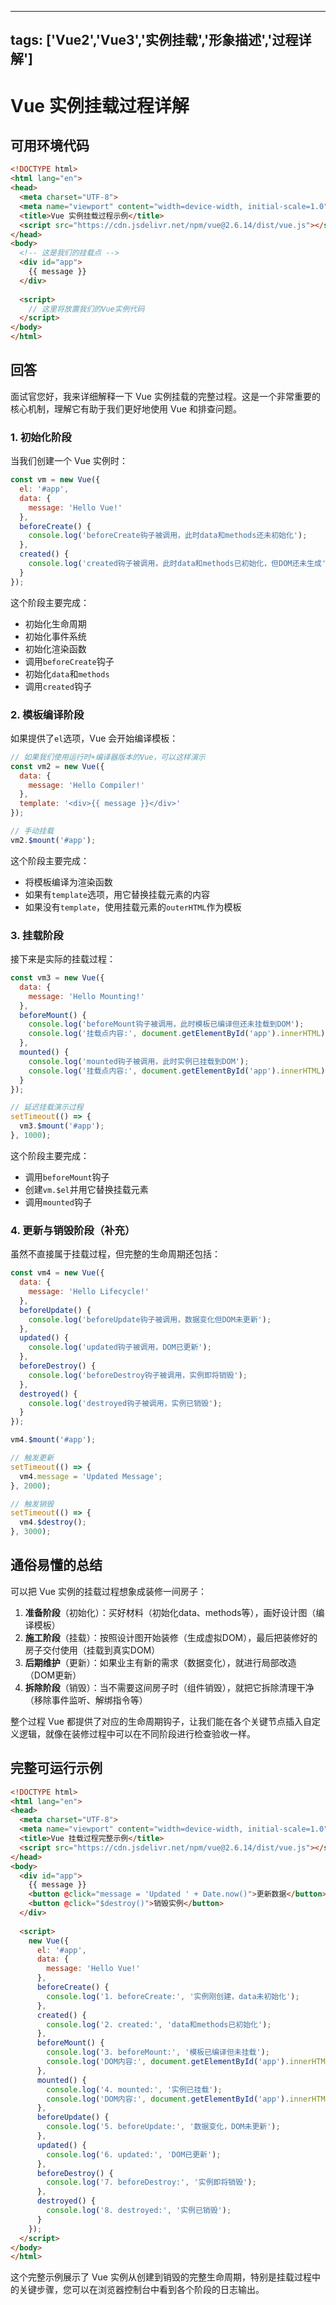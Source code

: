 ---
tags: ['Vue2','Vue3','实例挂载','形象描述','过程详解']
---

# Vue 实例挂载过程详解

## 可用环境代码

```html
<!DOCTYPE html>
<html lang="en">
<head>
  <meta charset="UTF-8">
  <meta name="viewport" content="width=device-width, initial-scale=1.0">
  <title>Vue 实例挂载过程示例</title>
  <script src="https://cdn.jsdelivr.net/npm/vue@2.6.14/dist/vue.js"></script>
</head>
<body>
  <!-- 这是我们的挂载点 -->
  <div id="app">
    {{ message }}
  </div>
  
  <script>
    // 这里将放置我们的Vue实例代码
  </script>
</body>
</html>
```

## 回答

面试官您好，我来详细解释一下 Vue 实例挂载的完整过程。这是一个非常重要的核心机制，理解它有助于我们更好地使用 Vue 和排查问题。

### 1. 初始化阶段

当我们创建一个 Vue 实例时：

```javascript
const vm = new Vue({
  el: '#app',
  data: {
    message: 'Hello Vue!'
  },
  beforeCreate() {
    console.log('beforeCreate钩子被调用，此时data和methods还未初始化');
  },
  created() {
    console.log('created钩子被调用，此时data和methods已初始化，但DOM还未生成');
  }
});
```

这个阶段主要完成：
- 初始化生命周期
- 初始化事件系统
- 初始化渲染函数
- 调用`beforeCreate`钩子
- 初始化`data`和`methods`
- 调用`created`钩子

### 2. 模板编译阶段

如果提供了`el`选项，Vue 会开始编译模板：

```javascript
// 如果我们使用运行时+编译器版本的Vue，可以这样演示
const vm2 = new Vue({
  data: {
    message: 'Hello Compiler!'
  },
  template: '<div>{{ message }}</div>'
});

// 手动挂载
vm2.$mount('#app');
```

这个阶段主要完成：
- 将模板编译为渲染函数
- 如果有`template`选项，用它替换挂载元素的内容
- 如果没有`template`，使用挂载元素的`outerHTML`作为模板

### 3. 挂载阶段

接下来是实际的挂载过程：

```javascript
const vm3 = new Vue({
  data: {
    message: 'Hello Mounting!'
  },
  beforeMount() {
    console.log('beforeMount钩子被调用，此时模板已编译但还未挂载到DOM');
    console.log('挂载点内容:', document.getElementById('app').innerHTML);
  },
  mounted() {
    console.log('mounted钩子被调用，此时实例已挂载到DOM');
    console.log('挂载点内容:', document.getElementById('app').innerHTML);
  }
});

// 延迟挂载演示过程
setTimeout(() => {
  vm3.$mount('#app');
}, 1000);
```

这个阶段主要完成：
- 调用`beforeMount`钩子
- 创建`vm.$el`并用它替换挂载元素
- 调用`mounted`钩子

### 4. 更新与销毁阶段（补充）

虽然不直接属于挂载过程，但完整的生命周期还包括：

```javascript
const vm4 = new Vue({
  data: {
    message: 'Hello Lifecycle!'
  },
  beforeUpdate() {
    console.log('beforeUpdate钩子被调用，数据变化但DOM未更新');
  },
  updated() {
    console.log('updated钩子被调用，DOM已更新');
  },
  beforeDestroy() {
    console.log('beforeDestroy钩子被调用，实例即将销毁');
  },
  destroyed() {
    console.log('destroyed钩子被调用，实例已销毁');
  }
});

vm4.$mount('#app');

// 触发更新
setTimeout(() => {
  vm4.message = 'Updated Message';
}, 2000);

// 触发销毁
setTimeout(() => {
  vm4.$destroy();
}, 3000);
```

## 通俗易懂的总结

可以把 Vue 实例的挂载过程想象成装修一间房子：

1. **准备阶段**（初始化）：买好材料（初始化data、methods等），画好设计图（编译模板）
2. **施工阶段**（挂载）：按照设计图开始装修（生成虚拟DOM），最后把装修好的房子交付使用（挂载到真实DOM）
3. **后期维护**（更新）：如果业主有新的需求（数据变化），就进行局部改造（DOM更新）
4. **拆除阶段**（销毁）：当不需要这间房子时（组件销毁），就把它拆除清理干净（移除事件监听、解绑指令等）

整个过程 Vue 都提供了对应的生命周期钩子，让我们能在各个关键节点插入自定义逻辑，就像在装修过程中可以在不同阶段进行检查验收一样。

## 完整可运行示例

```html
<!DOCTYPE html>
<html lang="en">
<head>
  <meta charset="UTF-8">
  <meta name="viewport" content="width=device-width, initial-scale=1.0">
  <title>Vue 挂载过程完整示例</title>
  <script src="https://cdn.jsdelivr.net/npm/vue@2.6.14/dist/vue.js"></script>
</head>
<body>
  <div id="app">
    {{ message }}
    <button @click="message = 'Updated ' + Date.now()">更新数据</button>
    <button @click="$destroy()">销毁实例</button>
  </div>
  
  <script>
    new Vue({
      el: '#app',
      data: {
        message: 'Hello Vue!'
      },
      beforeCreate() {
        console.log('1. beforeCreate:', '实例刚创建，data未初始化');
      },
      created() {
        console.log('2. created:', 'data和methods已初始化');
      },
      beforeMount() {
        console.log('3. beforeMount:', '模板已编译但未挂载');
        console.log('DOM内容:', document.getElementById('app').innerHTML);
      },
      mounted() {
        console.log('4. mounted:', '实例已挂载');
        console.log('DOM内容:', document.getElementById('app').innerHTML);
      },
      beforeUpdate() {
        console.log('5. beforeUpdate:', '数据变化，DOM未更新');
      },
      updated() {
        console.log('6. updated:', 'DOM已更新');
      },
      beforeDestroy() {
        console.log('7. beforeDestroy:', '实例即将销毁');
      },
      destroyed() {
        console.log('8. destroyed:', '实例已销毁');
      }
    });
  </script>
</body>
</html>
```

这个完整示例展示了 Vue 实例从创建到销毁的完整生命周期，特别是挂载过程中的关键步骤，您可以在浏览器控制台中看到各个阶段的日志输出。
